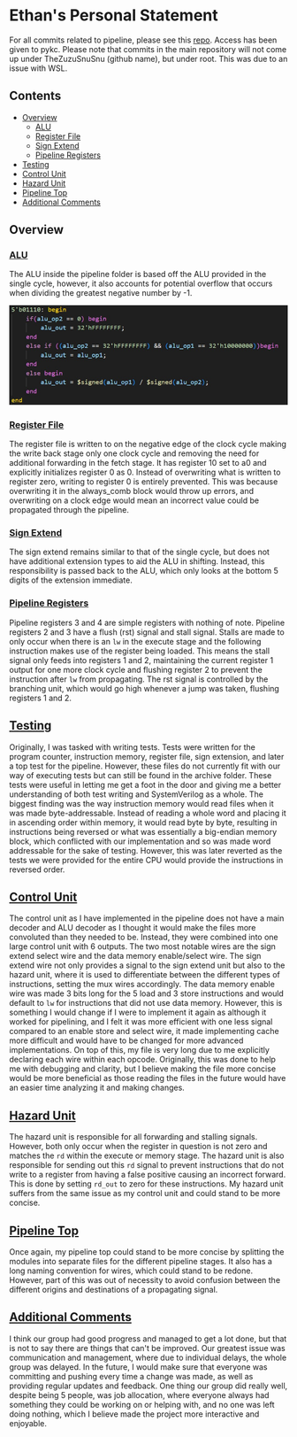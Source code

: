 # Ethan's Personal Statement

For all commits related to pipeline, please see this [repo](https://github.com/TheZuzuSnuSnu/Risc-V). Access has been given to pykc. Please note that commits in the main repository will not come up under TheZuzuSnuSnu (github name), but under root. This was due to an issue with WSL.

## Contents
- [Overview](#overview)
   - [ALU](#alu)
   - [Register File](#register-file)
   - [Sign Extend](#sign-extend)
   - [Pipeline Registers](#pipeline-registers)
- [Testing](#testing)
- [Control Unit](#control-unit)
- [Hazard Unit](#hazard-unit)
- [Pipeline Top](#pipeline-top)
- [Additional Comments](#additional-comments)

## Overview

### [ALU](#alu)

The ALU inside the pipeline folder is based off the ALU provided in the single cycle, however, it also accounts for potential overflow that occurs when dividing the greatest negative number by -1.

![picture of code](division.png)

### [Register File](#register-file)

The register file is written to on the negative edge of the clock cycle making the write back stage only one clock cycle and removing the need for additional forwarding in the fetch stage. It has register 10 set to a0 and explicitly initializes register 0 as 0. Instead of overwriting what is written to register zero, writing to register 0 is entirely prevented. This was because overwriting it in the always_comb block would throw up errors, and overwriting on a clock edge would mean an incorrect value could be propagated through the pipeline.

### [Sign Extend](#sign-extend)

The sign extend remains similar to that of the single cycle, but does not have additional extension types to aid the ALU in shifting. Instead, this responsibility is passed back to the ALU, which only looks at the bottom 5 digits of the extension immediate.

### [Pipeline Registers](#pipeline-registers)

Pipeline registers 3 and 4 are simple registers with nothing of note. Pipeline registers 2 and 3 have a flush (rst) signal and stall signal. Stalls are made to only occur when there is an `lw` in the execute stage and the following instruction makes use of the register being loaded. This means the stall signal only feeds into registers 1 and 2, maintaining the current register 1 output for one more clock cycle and flushing register 2 to prevent the instruction after `lw` from propagating. The rst signal is controlled by the branching unit, which would go high whenever a jump was taken, flushing registers 1 and 2.

## [Testing](#testing)

Originally, I was tasked with writing tests. Tests were written for the program counter, instruction memory, register file, sign extension, and later a top test for the pipeline. However, these files do not currently fit with our way of executing tests but can still be found in the archive folder. These tests were useful in letting me get a foot in the door and giving me a better understanding of both test writing and SystemVerilog as a whole. The biggest finding was the way instruction memory would read files when it was made byte-addressable. Instead of reading a whole word and placing it in ascending order within memory, it would read byte by byte, resulting in instructions being reversed or what was essentially a big-endian memory block, which conflicted with our implementation and so was made word addressable for the sake of testing. However, this was later reverted as the tests we were provided for the entire CPU would provide the instructions in reversed order.

## [Control Unit](#control-unit)

The control unit as I have implemented in the pipeline does not have a main decoder and ALU decoder as I thought it would make the files more convoluted than they needed to be. Instead, they were combined into one large control unit with 6 outputs. The two most notable wires are the sign extend select wire and the data memory enable/select wire. The sign extend wire not only provides a signal to the sign extend unit but also to the hazard unit, where it is used to differentiate between the different types of instructions, setting the mux wires accordingly. The data memory enable wire was made 3 bits long for the 5 load and 3 store instructions and would default to `lw` for instructions that did not use data memory. However, this is something I would change if I were to implement it again as although it worked for pipelining, and I felt it was more efficient with one less signal compared to an enable store and select wire, it made implementing cache more difficult and would have to be changed for more advanced implementations. On top of this, my file is very long due to me explicitly declaring each wire within each opcode. Originally, this was done to help me with debugging and clarity, but I believe making the file more concise would be more beneficial as those reading the files in the future would have an easier time analyzing it and making changes.

## [Hazard Unit](#hazard-unit)

The hazard unit is responsible for all forwarding and stalling signals. However, both only occur when the register in question is not zero and matches the `rd` within the execute or memory stage. The hazard unit is also responsible for sending out this `rd` signal to prevent instructions that do not write to a register from having a false positive causing an incorrect forward. This is done by setting `rd_out` to zero for these instructions. My hazard unit suffers from the same issue as my control unit and could stand to be more concise.

## [Pipeline Top](#pipeline-top)

Once again, my pipeline top could stand to be more concise by splitting the modules into separate files for the different pipeline stages. It also has a long naming convention for wires, which could stand to be redone. However, part of this was out of necessity to avoid confusion between the different origins and destinations of a propagating signal.

## [Additional Comments](#additional-comments)

I think our group had good progress and managed to get a lot done, but that is not to say there are things that can't be improved. Our greatest issue was communication and management, where due to individual delays, the whole group was delayed. In the future, I would make sure that everyone was committing and pushing every time a change was made, as well as providing regular updates and feedback. One thing our group did really well, despite being 5 people, was job allocation, where everyone always had something they could be working on or helping with, and no one was left doing nothing, which I believe made the project more interactive and enjoyable.
